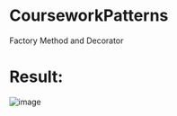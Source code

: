 # CourseworkPatterns
Factory Method and Decorator
# Result:
![image](https://user-images.githubusercontent.com/49623689/211904715-9ae60c94-959c-4a59-937c-1d4847ada786.png)
